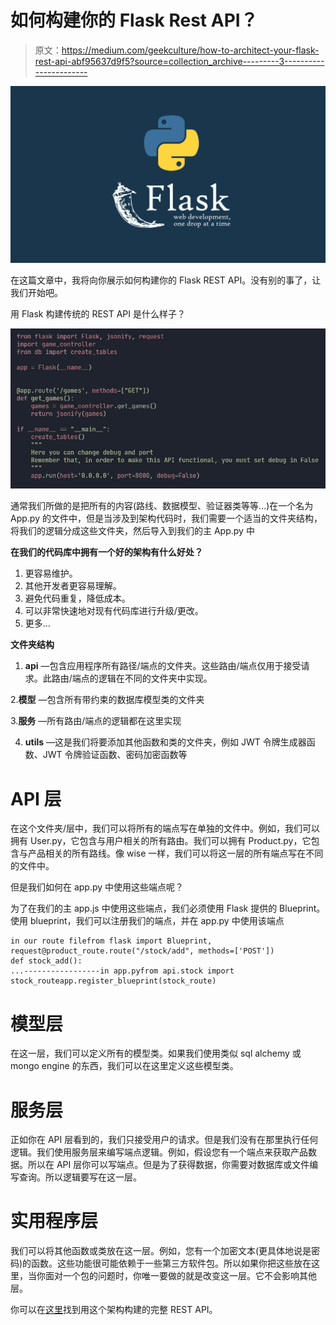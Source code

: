 # 如何构建你的 Flask Rest API？

> 原文：<https://medium.com/geekculture/how-to-architect-your-flask-rest-api-abf95637d9f5?source=collection_archive---------3----------------------->

![](img/97230ad599f6cdb9c4a66792b191a7ca.png)

在这篇文章中，我将向你展示如何构建你的 Flask REST API。没有别的事了，让我们开始吧。

用 Flask 构建传统的 REST API 是什么样子？

![](img/2d4e29c59b485584889385a64a6bcf87.png)

通常我们所做的是把所有的内容(路线、数据模型、验证器类等等...)在一个名为 App.py 的文件中，但是当涉及到架构代码时，我们需要一个适当的文件夹结构，将我们的逻辑分成这些文件夹，然后导入到我们的主 App.py 中

**在我们的代码库中拥有一个好的架构有什么好处？**

1.  更容易维护。
2.  其他开发者更容易理解。
3.  避免代码重复，降低成本。
4.  可以非常快速地对现有代码库进行升级/更改。
5.  更多…

**文件夹结构**

1.  **api** —包含应用程序所有路径/端点的文件夹。这些路由/端点仅用于接受请求。此路由/端点的逻辑在不同的文件夹中实现。

2.**模型** —包含所有带约束的数据库模型类的文件夹

3.**服务** —所有路由/端点的逻辑都在这里实现

4. **utils** —这是我们将要添加其他函数和类的文件夹，例如 JWT 令牌生成器函数、JWT 令牌验证函数、密码加密函数等

# API 层

在这个文件夹/层中，我们可以将所有的端点写在单独的文件中。例如，我们可以拥有 User.py，它包含与用户相关的所有路由。我们可以拥有 Product.py，它包含与产品相关的所有路线。像 wise 一样，我们可以将这一层的所有端点写在不同的文件中。

但是我们如何在 app.py 中使用这些端点呢？

为了在我们的主 app.js 中使用这些端点，我们必须使用 Flask 提供的 Blueprint。使用 blueprint，我们可以注册我们的端点，并在 app.py 中使用该端点

```
in our route filefrom flask import Blueprint, request@product_route.route("/stock/add", methods=['POST'])
def stock_add():            
...-----------------in app.pyfrom api.stock import stock_routeapp.register_blueprint(stock_route)
```

# 模型层

在这一层，我们可以定义所有的模型类。如果我们使用类似 sql alchemy 或 mongo engine 的东西，我们可以在这里定义这些模型类。

# 服务层

正如你在 API 层看到的，我们只接受用户的请求。但是我们没有在那里执行任何逻辑。我们使用服务层来编写端点逻辑。例如，假设您有一个端点来获取产品数据。所以在 API 层你可以写端点。但是为了获得数据，你需要对数据库或文件编写查询。所以逻辑要写在这一层。

# 实用程序层

我们可以将其他函数或类放在这一层。例如，您有一个加密文本(更具体地说是密码)的函数。这些功能很可能依赖于一些第三方软件包。所以如果你把这些放在这里，当你面对一个包的问题时，你唯一要做的就是改变这一层。它不会影响其他层。

你可以在[这里](https://github.com/Shihara-Dilshan/John-Keells-App-Revamp/tree/main/Server)找到用这个架构构建的完整 REST API。